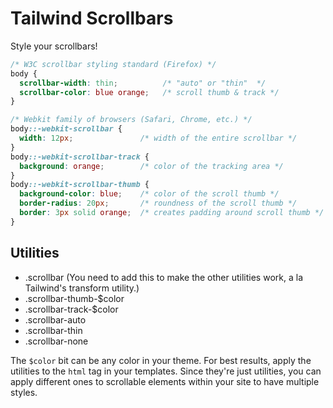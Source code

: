 # Tailwind Scrollbars

Style your scrollbars!

```css
/* W3C scrollbar styling standard (Firefox) */
body {
  scrollbar-width: thin;          /* "auto" or "thin"  */
  scrollbar-color: blue orange;   /* scroll thumb & track */ 
}

/* Webkit family of browsers (Safari, Chrome, etc.) */
body::-webkit-scrollbar {
  width: 12px;               /* width of the entire scrollbar */
}
body::-webkit-scrollbar-track {
  background: orange;        /* color of the tracking area */
}
body::-webkit-scrollbar-thumb {
  background-color: blue;    /* color of the scroll thumb */
  border-radius: 20px;       /* roundness of the scroll thumb */
  border: 3px solid orange;  /* creates padding around scroll thumb */
}
```

## Utilities

- .scrollbar (You need to add this to make the other utilities work, a la Tailwind's transform utility.)
- .scrollbar-thumb-$color
- .scrollbar-track-$color
- .scrollbar-auto
- .scrollbar-thin
- .scrollbar-none

The `$color` bit can be any color in your theme. For best results, apply the utilities to the `html` tag in your templates. Since they're just utilities, you can apply different ones to scrollable elements within your site to have multiple styles.
